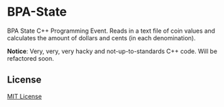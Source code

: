 BPA-State
=============
BPA State C++ Programming Event. Reads in a text file of coin values and calculates the amount of dollars and cents (in each denomination).

**Notice**: Very, very, very hacky and not-up-to-standards C++ code. Will be refactored soon.

## License
[MIT License](LICENSE)
